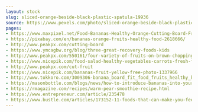 ```yaml
---
layout: stock
slug: sliced-orange-beside-black-plastic-spatula-19936
source: https://www.pexels.com/photo/sliced-orange-beside-black-plastic-spatula-19936/
pages:
- https://www.maxpixel.net/Food-Bananas-Healthy-Orange-Cutting-Board-Fruits-2618666
- https://pixabay.com/en/bananas-orange-fruits-healthy-food-2618666/
- http://www.peakpx.com/cutting-board
- https://www.ymcagbw.org/blog/three-great-recovery-foods-kids
- http://www.peakpx.com/550161/four-variety-of-fruits-on-brown-chopping-board
- https://www.nicepik.com/food-salad-healthy-vegetables-carrots-fresh-freshness-harvest-herbs-ingredients-nutrition-free-photo-493
- http://www.peakpx.com/cut-fruit
- https://www.nicepik.com/bananas-fruit-yellow-free-photo-1337966
- http://www.tokkoro.com/3009306-banana_board_fit_food_fruits_healthy_kitchen_lemon_orange_palette_table.html
- https://masonbottle.com/blogs/news/how-to-introduce-bananas-into-your-little-ones-diet
- https://rmagazine.com/recipes/warm-pear-smoothie-recipe.html
- https://www.entrepreneur.com/article/235478
- https://www.bustle.com/articles/173152-11-foods-that-can-make-you-feel-sluggish-drain-your-energy
---
```

